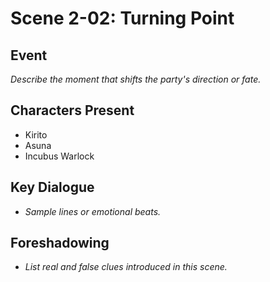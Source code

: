# Scene 2-02: Turning Point

## Event
_Describe the moment that shifts the party's direction or fate._

## Characters Present
- Kirito
- Asuna
- Incubus Warlock

## Key Dialogue
- _Sample lines or emotional beats._

## Foreshadowing
- _List real and false clues introduced in this scene._
